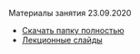 Материалы занятия 23.09.2020
* [Скачать папку полностью](https://minhaskamal.github.io/DownGit/#/home?url=https://github.com/elentevanyan/hse_dpo_2020_ml_course/tree/master/week%201/)
* [Лекционные слайды](https://drive.google.com/drive/folders/1dV3CT7WYqYJCt0zIL_ts04Gw_YEVOdwT?usp=sharing)

